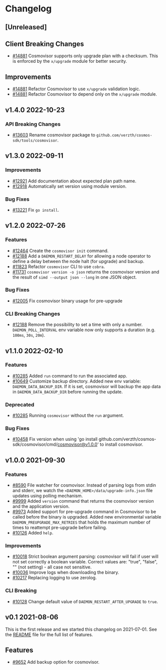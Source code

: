 <!--
Guiding Principles:

Changelogs are for humans, not machines.
There should be an entry for every single version.
The same types of changes should be grouped.
Versions and sections should be linkable.
The latest version comes first.
The release date of each version is displayed.
Mention whether you follow Semantic Versioning.

Usage:

Change log entries are to be added to the Unreleased section under the
appropriate stanza (see below). Each entry should ideally include a tag and
the Github issue reference in the following format:

* (<tag>) \#<issue-number> message

The issue numbers will later be link-ified during the release process so you do
not have to worry about including a link manually, but you can if you wish.

Types of changes (Stanzas):

"Features" for new features.
"Improvements" for changes in existing functionality.
"Deprecated" for soon-to-be removed features.
"Bug Fixes" for any bug fixes.
"Client Breaking" for breaking Protobuf, gRPC and REST routes used by end-users.
"CLI Breaking" for breaking CLI commands.
"API Breaking" for breaking exported APIs used by developers building on SDK.
Ref: https://keepachangelog.com/en/1.0.0/
-->

# Changelog

## [Unreleased]

## Client Breaking Changes

* [#14881](https://github.com/verzth/cosmos-sdk/pull/14881) Cosmovisor supports only upgrade plan with a checksum. This is enforced by the `x/upgrade` module for better security.

## Improvements

* [#14881](https://github.com/verzth/cosmos-sdk/pull/14881) Refactor Cosmovisor to use `x/upgrade` validation logic.
* [#14881](https://github.com/verzth/cosmos-sdk/pull/14881) Refactor Cosmovisor to depend only on the `x/upgrade` module.

## v1.4.0 2022-10-23

### API Breaking Changes

* [#13603](https://github.com/cosmos-sdk/pull/13603) Rename cosmovisor package to `github.com/verzth/cosmos-sdk/tools/cosmovisor`.

## v1.3.0 2022-09-11

### Improvements

* [#12921](https://github.com/verzth/cosmos-sdk/pull/12918) Add documentation about expected plan path name.
* [#12918](https://github.com/verzth/cosmos-sdk/pull/12918) Automatically set version using module version.

### Bug Fixes

* [#13221](https://github.com/verzth/cosmos-sdk/pull/13221) Fix `go install`.

## v1.2.0 2022-07-26

### Features

* [\#12464](https://github.com/verzth/cosmos-sdk/pull/12464) Create the `cosmovisor init` command.
* [\#12188](https://github.com/verzth/cosmos-sdk/pull/12188) Add a `DAEMON_RESTART_DELAY` for allowing a node operator to define a delay between the node halt (for upgrade) and backup.
* [\#11823](https://github.com/verzth/cosmos-sdk/pull/11823) Refactor `cosmovisor` CLI to use `cobra`.
* [\#11731](https://github.com/verzth/cosmos-sdk/pull/11731) `cosmovisor version -o json` returns the cosmovisor version and the result of `simd --output json --long` in one JSON object.

### Bug Fixes

* [\#12005](https://github.com/verzth/cosmos-sdk/pull/12005) Fix cosmovisor binary usage for pre-upgrade

### CLI Breaking Changes

* [\#12188](https://github.com/verzth/cosmos-sdk/pull/12188) Remove the possibility to set a time with only a number. `DAEMON_POLL_INTERVAL` env variable now only supports a duration (e.g. `100ms`, `30s`, `20m`).

## v1.1.0 2022-02-10

### Features

* [\#10285](https://github.com/verzth/cosmos-sdk/pull/10316) Added `run` command to run the associated app.
* [\#10649](https://github.com/verzth/cosmos-sdk/pull/10649) Customize backup directory. Added new env variable: `DAEMON_DATA_BACKUP_DIR`. If it is set, cosmovisor will backup the app data in `DAEMON_DATA_BACKUP_DIR` before running the update.

### Deprecated

* [\#10285](https://github.com/verzth/cosmos-sdk/pull/10316) Running `cosmovisor` without the `run` argument.

### Bug Fixes

* [\#10458](https://github.com/verzth/cosmos-sdk/pull/10458) Fix version when using 'go install github.com/verzth/cosmos-sdk/cosmovisor/cmd/cosmovisor@v1.0.0' to install cosmovisor.

## v1.0.0 2021-09-30

### Features

* [\#8590](https://github.com/verzth/cosmos-sdk/pull/8590) File watcher for cosmovisor. Instead of parsing logs from stdin and stderr, we watch the `<DAEMON_HOME>/data/upgrade-info.json` file updates using polling mechanism.
* [\#9999](https://github.com/verzth/cosmos-sdk/pull/10103) Added `version` command that returns the cosmovisor version and the application version.
* [\#9973](https://github.com/verzth/cosmos-sdk/pull/10056) Added support for pre-upgrade command in Cosmovisor to be called before the binary is upgraded. Added new environmental variable `DAEMON_PREUPGRADE_MAX_RETRIES` that holds the maximum number of times to reattempt pre-upgrade before failing.
* [\#10126](https://github.com/verzth/cosmos-sdk/pull/10229) Added `help`.

### Improvements

* [\#10018](https://github.com/verzth/cosmos-sdk/pull/10018) Strict boolean argument parsing: cosmovisor will fail if user will not set correctly a boolean variable. Correct values are: "true", "false", "" (not setting) - all case not sensitive.
* [\#10036](https://github.com/verzth/cosmos-sdk/pull/10036) Improve logs when downloading the binary.
* [\#10217](https://github.com/verzth/cosmos-sdk/pull/10217) Replacing logging to use zerolog.

### CLI Breaking

* [\#10128](https://github.com/verzth/cosmos-sdk/pull/10128) Change default value of `DAEMON_RESTART_AFTER_UPGRADE` to `true`.

## v0.1 2021-08-06

This is the first release and we started this changelog on 2021-07-01. See the [README](https://github.com/verzth/cosmos-sdk/blob/release/cosmovisor/v0.1.x/cosmovisor/CHANGELOG.md) file for the full list of features.

## Features

* [\#9652](https://github.com/verzth/cosmos-sdk/pull/9652) Add backup option for cosmovisor.
